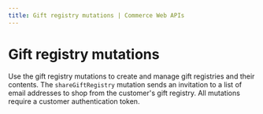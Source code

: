 ```yaml
---
title: Gift registry mutations | Commerce Web APIs
---
```


# Gift registry mutations

Use the gift registry mutations to create and manage gift registries and their contents. The `shareGiftRegistry` mutation sends an invitation to a list of email addresses to shop from the customer's gift registry. All mutations require a customer authentication token.
